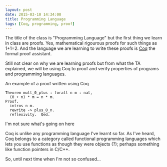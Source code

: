 ```yaml
---
layout: post
date: 2015-03-10 14:34:00
title: Programming Language
tags: [Coq, programming, proof]
---
```


The title of the class is "Programming Language" but the first thing we learn in class are proofs. Yes, mathematical rigourous proofs for such things as 1+1=2. And the language we are learning to write these proofs is [Coq](https://coq.inria.fr/) the formal proof assistant.

Still not clear on why we are learning proofs but from what the TA explained, we will be using Coq to proof and verify properties of programs and programming languages.

An example of a proof written using Coq

```
Theorem mult_0_plus : forall n m : nat,
  (0 + n) * m = n * m.
Proof.
  intros n m.
  rewrite -> plus_O_n.
  reflexivity.  Qed.
```
<caption>I'm not sure what's going on here</caption>

Coq is unlike any programming language I've learnt so far. As I've heard, Coq belongs to a category called functional programming languages which lets you use functions as though they were objects (?); perhaps something like function pointers in C/C++.

So, until next time when I'm not so confused...